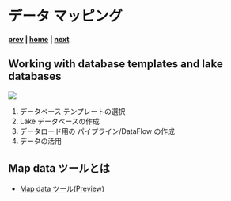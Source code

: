 # データ マッピング

#### [prev](./lakedatabase.md) | [home](./readme.md)  | [next](./demo.md)

## Working with database templates and lake databases

![](/FTALive/SynapseDatabaseTemplates/images/databaseTemplates_maptool.png)
1. データベース テンプレートの選択
1. Lake データベースの作成
1. データロード用の パイプライン/DataFlow の作成 
1. データの活用

## Map data ツールとは
* [Map data ツール(Preview)](https://docs.microsoft.com/ja-jp/azure/synapse-analytics/database-designer/overview-map-data)